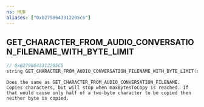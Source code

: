 ```yaml
---
ns: HUD
aliases: ["0xb2798643312205c5"]
---
```

## GET_CHARACTER_FROM_AUDIO_CONVERSATION_FILENAME_WITH_BYTE_LIMIT

```c
// 0xB2798643312205C5
string GET_CHARACTER_FROM_AUDIO_CONVERSATION_FILENAME_WITH_BYTE_LIMIT(string pText, int startCharacter, int endCharacter, int maxBytesToCopy);
```

```
Does the same as GET_CHARACTER_FROM_AUDIO_CONVERSATION_FILENAME. Copies characters, but will stop when maxBytesToCopy is reached. If that would cause only half of a two-byte character to be copied then neither byte is copied.
```
